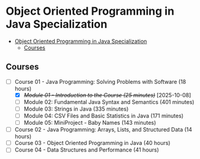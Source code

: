 # Object Oriented Programming in Java Specialization

- [Object Oriented Programming in Java Specialization](#object-oriented-programming-in-java-specialization)
  - [Courses](#courses)

## Courses

- [ ] Course 01 - Java Programming: Solving Problems with Software (18 hours)
  - [x] ~~_Module 01 - Introduction to the Course (25 minutes)_~~ [2025-10-08]
  - [ ] Module 02: Fundamental Java Syntax and Semantics (401 minutes)
  - [ ] Module 03: Strings in Java (335 minutes)
  - [ ] Module 04: CSV Files and Basic Statistics in Java (171 minutes)
  - [ ] Module 05: MiniProject - Baby Names (143 minutes)
- [ ] Course 02 - Java Programming: Arrays, Lists, and Structured Data (14 hours)
- [ ] Course 03 - Object Oriented Programming in Java (40 hours)
- [ ] Course 04 - Data Structures and Performance (41 hours)
